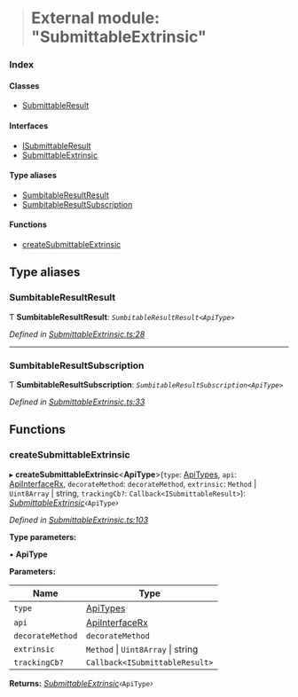 > # External module: "SubmittableExtrinsic"

### Index

#### Classes

* [SubmittableResult](../classes/_submittableextrinsic_.submittableresult.md)

#### Interfaces

* [ISubmittableResult](../interfaces/_submittableextrinsic_.isubmittableresult.md)
* [SubmittableExtrinsic](../interfaces/_submittableextrinsic_.submittableextrinsic.md)

#### Type aliases

* [SumbitableResultResult](_submittableextrinsic_.md#sumbitableresultresult)
* [SumbitableResultSubscription](_submittableextrinsic_.md#sumbitableresultsubscription)

#### Functions

* [createSubmittableExtrinsic](_submittableextrinsic_.md#createsubmittableextrinsic)

## Type aliases

###  SumbitableResultResult

Ƭ **SumbitableResultResult**: *`SumbitableResultResult<ApiType>`*

*Defined in [SubmittableExtrinsic.ts:28](https://github.com/polkadot-js/api/blob/d57dca5/packages/api/src/SubmittableExtrinsic.ts#L28)*

___

###  SumbitableResultSubscription

Ƭ **SumbitableResultSubscription**: *`SumbitableResultSubscription<ApiType>`*

*Defined in [SubmittableExtrinsic.ts:33](https://github.com/polkadot-js/api/blob/d57dca5/packages/api/src/SubmittableExtrinsic.ts#L33)*

## Functions

###  createSubmittableExtrinsic

▸ **createSubmittableExtrinsic**<**ApiType**>(`type`: [ApiTypes](_types_.md#apitypes), `api`: [ApiInterfaceRx](../interfaces/_types_.apiinterfacerx.md), `decorateMethod`: `decorateMethod`, `extrinsic`: `Method` | `Uint8Array` | string, `trackingCb?`: `Callback<ISubmittableResult>`): *[SubmittableExtrinsic](../interfaces/_submittableextrinsic_.submittableextrinsic.md)‹*`ApiType`*›*

*Defined in [SubmittableExtrinsic.ts:103](https://github.com/polkadot-js/api/blob/d57dca5/packages/api/src/SubmittableExtrinsic.ts#L103)*

**Type parameters:**

▪ **ApiType**

**Parameters:**

Name | Type |
------ | ------ |
`type` | [ApiTypes](_types_.md#apitypes) |
`api` | [ApiInterfaceRx](../interfaces/_types_.apiinterfacerx.md) |
`decorateMethod` | `decorateMethod` |
`extrinsic` | `Method` \| `Uint8Array` \| string |
`trackingCb?` | `Callback<ISubmittableResult>` |

**Returns:** *[SubmittableExtrinsic](../interfaces/_submittableextrinsic_.submittableextrinsic.md)‹*`ApiType`*›*